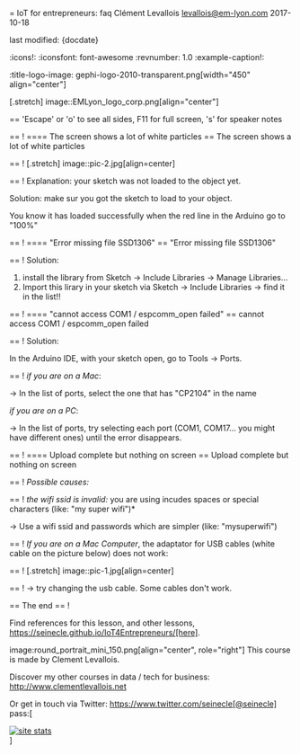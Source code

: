 = IoT for entrepreneurs: faq
Clément Levallois <levallois@em-lyon.com>
2017-10-18

last modified: {docdate}

:icons!:
:iconsfont:   font-awesome
:revnumber: 1.0
:example-caption!:

:title-logo-image: gephi-logo-2010-transparent.png[width="450" align="center"]

[.stretch]
image::EMLyon_logo_corp.png[align="center"]

==  'Escape' or 'o' to see all sides, F11 for full screen, 's' for speaker notes

==  !
==== The screen shows a lot of white particles
==  The screen shows a lot of white particles

==  !
[.stretch]
image::pic-2.jpg[align=center]

==  !
Explanation: your sketch was not loaded to the object yet.

Solution: make sur you got the sketch to load to your object.

You know it has loaded successfully when the red line in the Arduino go to "100%"

==  !
==== "Error missing file SSD1306"
==  "Error missing file SSD1306"

==  !
Solution:

1. install the library from Sketch -> Include Libraries -> Manage Libraries...
2. Import this lirary in your sketch via Sketch -> Include Libraries -> find it in the list!!


==  !
==== "cannot access COM1 / espcomm_open failed"
==  cannot access COM1 / espcomm_open failed

==  !
Solution:

In the Arduino IDE, with your sketch open, go to Tools -> Ports.

==  !
*if you are on a Mac*:

-> In the list of ports, select the one that has "CP2104" in the name

*if you are on a PC*:

-> In the list of ports, try selecting each port (COM1, COM17... you might have different ones) until the error disappears.

==  !
==== Upload complete but nothing on screen
==  Upload complete but nothing on screen

==  !
*Possible causes:*

==  !
*the wifi ssid is invalid:* you are using incudes spaces or special characters (like: "my super wifi")*

-> Use a wifi ssid and passwords which are simpler (like: "mysuperwifi")

==  !
*If you are on a Mac Computer*, the adaptator for USB cables (white cable on the picture below) does not work:

==  !
[.stretch]
image::pic-1.jpg[align=center]

==  !
-> try changing the usb cable. Some cables don't work.



==  The end
==  !

Find references for this lesson, and other lessons, https://seinecle.github.io/IoT4Entrepreneurs/[here].

image:round_portrait_mini_150.png[align="center", role="right"]
This course is made by Clement Levallois.

Discover my other courses in data / tech for business: http://www.clementlevallois.net

Or get in touch via Twitter: https://www.twitter.com/seinecle[@seinecle]
pass:[    <!-- Start of StatCounter Code for Default Guide -->
    <script type="text/javascript">
        var sc_project = 11410058;
        var sc_invisible = 1;
        var sc_security = "11410058";
        var scJsHost = (("https:" == document.location.protocol) ?
            "https://secure." : "http://www.");
        document.write("<sc" + "ript type='text/javascript' src='" +
            scJsHost +
            "statcounter.com/counter/counter.js'></" + "script>");
    </script>
    <noscript><div class="statcounter"><a title="site stats"
    href="http://statcounter.com/" target="_blank"><img
    class="statcounter"
    src="//c.statcounter.com/11410058/0/11410058/1/" alt="site
    stats"></a></div></noscript>
    <!-- End of StatCounter Code for Default Guide -->]
